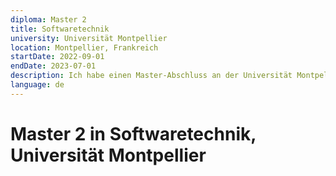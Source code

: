```yaml
---
diploma: Master 2
title: Softwaretechnik
university: Universität Montpellier
location: Montpellier, Frankreich
startDate: 2022-09-01
endDate: 2023-07-01
description: Ich habe einen Master-Abschluss an der Universität Montpellier abgeschlossen, spezialisiert auf Softwaretechnik, um mein theoretisches Wissen und meine praktische Expertise in diesem Bereich zu erweitern.
language: de
---
```


# Master 2 in Softwaretechnik, Universität Montpellier